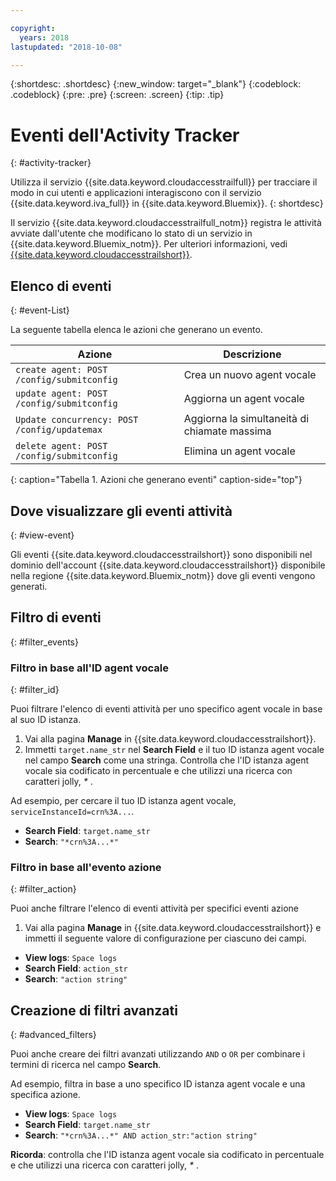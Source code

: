 ```yaml
---

copyright:
  years: 2018
lastupdated: "2018-10-08"

---
```


{:shortdesc: .shortdesc}
{:new_window: target="_blank"}
{:codeblock: .codeblock}
{:pre: .pre}
{:screen: .screen}
{:tip: .tip}


# Eventi dell'Activity Tracker
{: #activity-tracker}

Utilizza il servizio {{site.data.keyword.cloudaccesstrailfull}} per tracciare il modo in cui utenti e applicazioni interagiscono con il servizio {{site.data.keyword.iva_full}} in {{site.data.keyword.Bluemix}}. {: shortdesc}

Il servizio {{site.data.keyword.cloudaccesstrailfull_notm}} registra le attività avviate dall'utente che modificano lo stato di un servizio in {{site.data.keyword.Bluemix_notm}}. Per ulteriori informazioni, vedi [{{site.data.keyword.cloudaccesstrailshort}}](./cloud-activity-tracker/index.html#getting-started-with-cla).

## Elenco di eventi
{: #event-List}

La seguente tabella elenca le azioni che generano un evento.

|Azione| Descrizione |
| --- | ---- |
| `create agent: POST /config/submitconfig` | Crea un nuovo agent vocale |
| `update agent: POST /config/submitconfig` | Aggiorna un agent vocale |
| `Update concurrency: POST /config/updatemax` | Aggiorna la simultaneità di chiamate massima |
| `delete agent: POST /config/submitconfig` | Elimina un agent vocale |
{: caption="Tabella 1. Azioni che generano eventi" caption-side="top"}

## Dove visualizzare gli eventi attività
{: #view-event}

Gli eventi {{site.data.keyword.cloudaccesstrailshort}} sono disponibili nel dominio dell'account {{site.data.keyword.cloudaccesstrailshort}} disponibile nella regione {{site.data.keyword.Bluemix_notm}} dove gli eventi vengono generati.

## Filtro di eventi
{: #filter_events}

### Filtro in base all'ID agent vocale
{: #filter_id}

Puoi filtrare l'elenco di eventi attività per uno specifico agent vocale in base al suo ID istanza.

1. Vai alla pagina **Manage** in {{site.data.keyword.cloudaccesstrailshort}}.
2. Immetti `target.name_str` nel **Search Field** e il tuo ID istanza agent vocale nel campo **Search** come una stringa. Controlla che l'ID istanza agent vocale sia codificato in percentuale e che utilizzi una ricerca con caratteri jolly, _*_ .

Ad esempio, per cercare il tuo ID istanza agent vocale, `serviceInstanceId=crn%3A...`.

  * **Search Field**: `target.name_str`
  * **Search**: `"*crn%3A...*"`

### Filtro in base all'evento azione
{: #filter_action}

Puoi anche filtrare l'elenco di eventi attività per specifici eventi azione

1. Vai alla pagina **Manage** in {{site.data.keyword.cloudaccesstrailshort}} e immetti il seguente valore di configurazione per ciascuno dei campi.

  * **View logs**: `Space logs`
  * **Search Field**: `action_str`
  * **Search**: `"action string"`

## Creazione di filtri avanzati
{: #advanced_filters}

Puoi anche creare dei filtri avanzati utilizzando `AND` o `OR` per combinare i termini di ricerca nel campo **Search**.

Ad esempio, filtra in base a uno specifico ID istanza agent vocale e una specifica azione.

* **View logs**: `Space logs`
* **Search Field**: `target.name_str`
* **Search**: `"*crn%3A...*" AND action_str:"action string"`

**Ricorda**: controlla che l'ID istanza agent vocale sia codificato in percentuale e che utilizzi una ricerca con caratteri jolly, _*_ .
